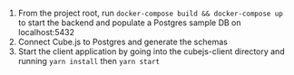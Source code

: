 1. From the project root, run `docker-compose build && docker-compose up` to start the backend and populate a Postgres sample DB on localhost:5432
1. Connect Cube.js to Postgres and generate the schemas
1. Start the client application by going into the cubejs-client directory and running `yarn install` then `yarn start`